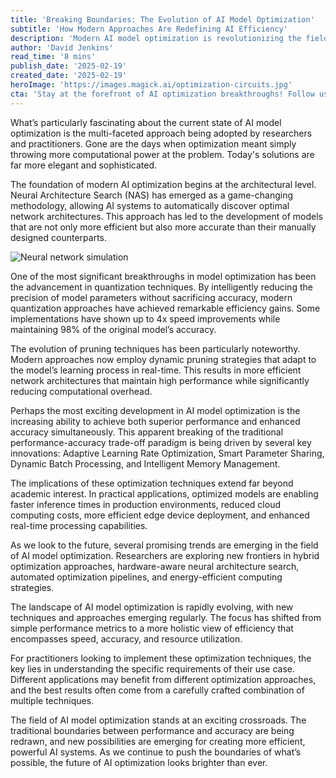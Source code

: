 ```yaml
---
title: 'Breaking Boundaries: The Evolution of AI Model Optimization'
subtitle: 'How Modern Approaches Are Redefining AI Efficiency'
description: 'Modern AI model optimization is revolutionizing the field through multi-faceted approaches including Neural Architecture Search, advanced quantization techniques, and dynamic pruning strategies. These innovations are breaking the traditional performance-accuracy trade-off, enabling more efficient and powerful AI systems.'
author: 'David Jenkins'
read_time: '8 mins'
publish_date: '2025-02-19'
created_date: '2025-02-19'
heroImage: 'https://images.magick.ai/optimization-circuits.jpg'
cta: 'Stay at the forefront of AI optimization breakthroughs! Follow us on LinkedIn for regular updates on cutting-edge developments in AI efficiency and performance.'
---
```


What’s particularly fascinating about the current state of AI model optimization is the multi-faceted approach being adopted by researchers and practitioners. Gone are the days when optimization meant simply throwing more computational power at the problem. Today's solutions are far more elegant and sophisticated.

The foundation of modern AI optimization begins at the architectural level. Neural Architecture Search (NAS) has emerged as a game-changing methodology, allowing AI systems to automatically discover optimal network architectures. This approach has led to the development of models that are not only more efficient but also more accurate than their manually designed counterparts.

![Neural network simulation](https://i.magick.ai/PIXE/1738406181100_magick_img.webp)

One of the most significant breakthroughs in model optimization has been the advancement in quantization techniques. By intelligently reducing the precision of model parameters without sacrificing accuracy, modern quantization approaches have achieved remarkable efficiency gains. Some implementations have shown up to 4x speed improvements while maintaining 98% of the original model’s accuracy.

The evolution of pruning techniques has been particularly noteworthy. Modern approaches now employ dynamic pruning strategies that adapt to the model’s learning process in real-time. This results in more efficient network architectures that maintain high performance while significantly reducing computational overhead.

Perhaps the most exciting development in AI model optimization is the increasing ability to achieve both superior performance and enhanced accuracy simultaneously. This apparent breaking of the traditional performance-accuracy trade-off paradigm is being driven by several key innovations: Adaptive Learning Rate Optimization, Smart Parameter Sharing, Dynamic Batch Processing, and Intelligent Memory Management.

The implications of these optimization techniques extend far beyond academic interest. In practical applications, optimized models are enabling faster inference times in production environments, reduced cloud computing costs, more efficient edge device deployment, and enhanced real-time processing capabilities.

As we look to the future, several promising trends are emerging in the field of AI model optimization. Researchers are exploring new frontiers in hybrid optimization approaches, hardware-aware neural architecture search, automated optimization pipelines, and energy-efficient computing strategies.

The landscape of AI model optimization is rapidly evolving, with new techniques and approaches emerging regularly. The focus has shifted from simple performance metrics to a more holistic view of efficiency that encompasses speed, accuracy, and resource utilization.

For practitioners looking to implement these optimization techniques, the key lies in understanding the specific requirements of their use case. Different applications may benefit from different optimization approaches, and the best results often come from a carefully crafted combination of multiple techniques.

The field of AI model optimization stands at an exciting crossroads. The traditional boundaries between performance and accuracy are being redrawn, and new possibilities are emerging for creating more efficient, powerful AI systems. As we continue to push the boundaries of what’s possible, the future of AI optimization looks brighter than ever.